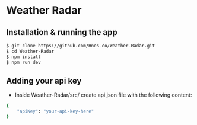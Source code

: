 # Weather Radar

## Installation & running the app

```bash
$ git clone https://github.com/Hnes-co/Weather-Radar.git
$ cd Weather-Radar
$ npm install
$ npm run dev
```

## Adding your api key

- Inside Weather-Radar/src/ create api.json file with the following content:
```bash
{
    "apiKey": "your-api-key-here"
}
```